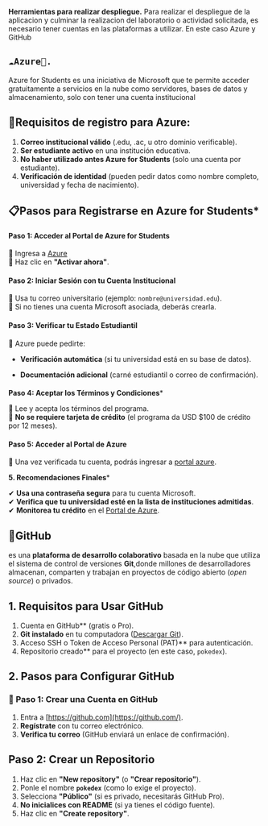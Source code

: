 **Herramientas para realizar despliegue.**
Para realizar el despliegue de la aplicacion y culminar la realizacion del laboratorio o actividad solicitada, es necesario tener cuentas en las plataformas a utilizar. En este caso Azure y GitHub

## `☁️Azure🔷.`

Azure for Students es una iniciativa de Microsoft que te permite acceder gratuitamente a servicios en la nube como servidores, bases de datos y almacenamiento, solo con tener una cuenta institucional

## **📝Requisitos de registro para Azure:**

 1. **Correo institucional válido** (.edu, .ac, u otro dominio verificable).
 2. **Ser estudiante activo** en una institución educativa.
 3. **No haber utilizado antes Azure for Students** (solo una cuenta por estudiante).
 4. **Verificación de identidad** (pueden pedir datos como nombre completo, universidad y fecha de nacimiento).
 
 

## **📋Pasos para Registrarse en Azure for Students***

 #### ****Paso 1: Acceder al Portal de Azure for Students****
🔹 Ingresa a  [Azure](https://azure.microsoft.com/es-es/free/students/)  
🔹 Haz clic en  **"Activar ahora"**.
#### **Paso 2: Iniciar Sesión con tu Cuenta Institucional**
🔹 Usa tu correo universitario (ejemplo:  `nombre@universidad.edu`).  
🔹 Si no tienes una cuenta Microsoft asociada, deberás crearla.
#### **Paso 3: Verificar tu Estado Estudiantil**

🔹 Azure puede pedirte:

-   **Verificación automática**  (si tu universidad está en su base de datos).
    
-   **Documentación adicional**  (carné estudiantil o correo de confirmación).
    

#### 

**Paso 4: Aceptar los Términos y Condiciones***



🔹 Lee y acepta los términos del programa.  
🔹  **No se requiere tarjeta de crédito**  (el programa da USD $100 de crédito por 12 meses).
#### **Paso 5: Acceder al Portal de Azure**
🔹 Una vez verificada tu cuenta, podrás ingresar a  [portal azure](https://portal.azure.com/).

 **5. Recomendaciones Finales***

✔  **Usa una contraseña segura**  para tu cuenta Microsoft.  
✔  **Verifica que tu universidad esté en la lista de instituciones admitidas**.  
✔  **Monitorea tu crédito**  en el  [Portal de Azure](https://portal.azure.com/#blade/Microsoft_Azure_Billing/ModernBillingMenuBlade/Overview).

## **🐙GitHub**

 es una **plataforma de desarrollo colaborativo** basada en la nube que utiliza el sistema de control de versiones **Git**,donde millones de desarrolladores almacenan, comparten y trabajan en proyectos de código abierto (_open source_) o privados.
 ##  1. Requisitos para Usar GitHub
 

 1.   Cuenta en GitHub**  (gratis o Pro).  
 2. **Git instalado**  en tu computadora ([Descargar Git](https://git-scm.com/)).  
 3.  Acceso SSH o Token de Acceso Personal (PAT)**  para autenticación.  
 4.  Repositorio creado**  para el proyecto (en este caso,  `pokedex`).
## **2. Pasos para Configurar GitHub**

### **🔹 Paso 1: Crear una Cuenta en GitHub**

 1. Entra a  [https://github.com](https://github.com/).  
 2. **Regístrate**  con tu correo electrónico.
 3.  **Verifica tu correo**  (GitHub enviará un enlace de confirmación).
 
    

    


### 

## Paso 2: Crear un Repositorio

 1. Haz clic en  **"New repository"**  (o  **"Crear repositorio"**).
 2. Ponle el nombre  **`pokedex`**  (como lo exige el proyecto).
 3.  Selecciona  **"Público"**  (si es privado, necesitarás GitHub Pro).
 4. **No inicialices con README**  (si ya tienes el código fuente).
 5. Haz clic en  **"Create repository"**.

 
